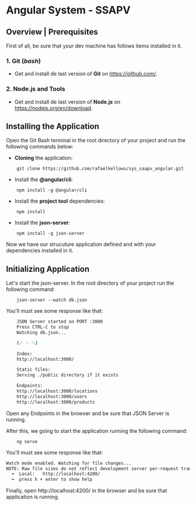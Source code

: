 # Angular System - SSAPV


## Overview | Prerequisites

First of all, be sure that your dev machine has follows items installed in it.

### 1. Git (*bash*)

- Get and install de last version of **Git** on https://github.com/.

### 2. Node.js and Tools

- Get and install de last version of **Node.js** on https://nodejs.org/en/download.

## Installing the Application
Open the Git Bash terminal in the root directory of your project and run the following commands below:

- **Cloning** the application:
```shell
    git clone https://github.com/rafaelkellows/sys_saapv_angular.git
```

- Install the **@angular/cli**: 
```shell
    npm install -g @angular/cli
```

- Install the **project tool** dependencies: 
```shell
    npm install
```

- Install the **json-server**: 
```shell
    npm install -g json-server
```

Now we have our strucuture application defined and with your dependencies installed in it.


## Initializing Application
Let's start the json-server. In the root directory of your project run the following command:

```shell
    json-server --watch db.json
```

You'll must see some response like that:

```bash
    JSON Server started on PORT :3000
    Press CTRL-C to stop
    Watching db.json...

    (˶ᵔ ᵕ ᵔ˶)

    Index:
    http://localhost:3000/

    Static files:
    Serving ./public directory if it exists

    Endpoints:
    http://localhost:3000/locations
    http://localhost:3000/users
    http://localhost:3000/products
```

Open any Endpoints in the browser and be sure that JSON Server is running.

After this, we going to start the application running the following command:

```shell
    ng serve
```

You'll must see some response like that:

```bash
Watch mode enabled. Watching for file changes...
NOTE: Raw file sizes do not reflect development server per-request transformations.
  ➜  Local:   http://localhost:4200/
  ➜  press h + enter to show help
```

Finally, open http://localhost:4200/ in the browser and be sure that application is running.